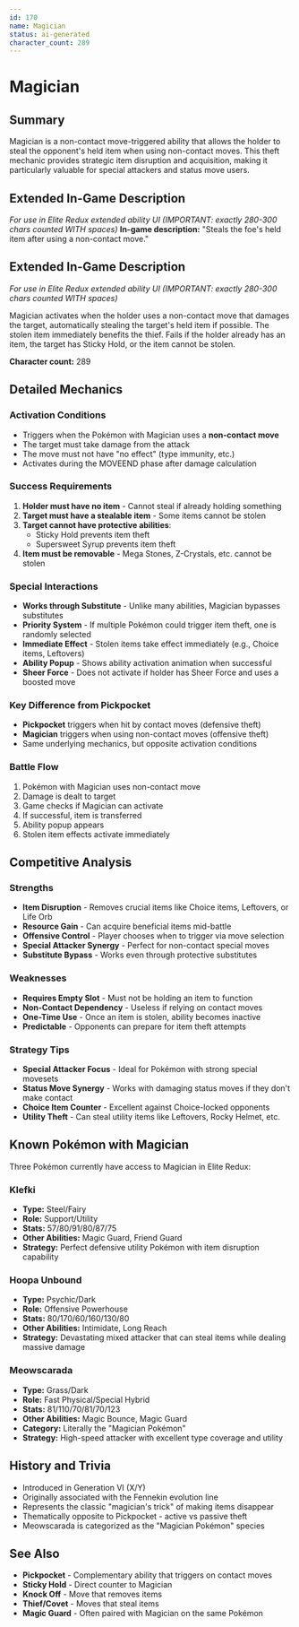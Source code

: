 ```yaml
---
id: 170
name: Magician
status: ai-generated
character_count: 289
---
```


# Magician

## Summary
Magician is a non-contact move-triggered ability that allows the holder to steal the opponent's held item when using non-contact moves. This theft mechanic provides strategic item disruption and acquisition, making it particularly valuable for special attackers and status move users.

## Extended In-Game Description
*For use in Elite Redux extended ability UI (IMPORTANT: exactly 280-300 chars counted WITH spaces)*
**In-game description:** "Steals the foe's held item after using a non-contact move."

## Extended In-Game Description
*For use in Elite Redux extended ability UI (IMPORTANT: exactly 280-300 chars counted WITH spaces)*

Magician activates when the holder uses a non-contact move that damages the target, automatically stealing the target's held item if possible. The stolen item immediately benefits the thief. Fails if the holder already has an item, the target has Sticky Hold, or the item cannot be stolen.

**Character count:** 289

## Detailed Mechanics

### Activation Conditions
- Triggers when the Pokémon with Magician uses a **non-contact move**
- The target must take damage from the attack
- The move must not have "no effect" (type immunity, etc.)
- Activates during the MOVEEND phase after damage calculation

### Success Requirements
1. **Holder must have no item** - Cannot steal if already holding something
2. **Target must have a stealable item** - Some items cannot be stolen
3. **Target cannot have protective abilities**:
   - Sticky Hold prevents item theft
   - Supersweet Syrup prevents item theft
4. **Item must be removable** - Mega Stones, Z-Crystals, etc. cannot be stolen

### Special Interactions
- **Works through Substitute** - Unlike many abilities, Magician bypasses substitutes
- **Priority System** - If multiple Pokémon could trigger item theft, one is randomly selected
- **Immediate Effect** - Stolen items take effect immediately (e.g., Choice items, Leftovers)
- **Ability Popup** - Shows ability activation animation when successful
- **Sheer Force** - Does not activate if holder has Sheer Force and uses a boosted move

### Key Difference from Pickpocket
- **Pickpocket** triggers when hit by contact moves (defensive theft)
- **Magician** triggers when using non-contact moves (offensive theft)
- Same underlying mechanics, but opposite activation conditions

### Battle Flow
1. Pokémon with Magician uses non-contact move
2. Damage is dealt to target
3. Game checks if Magician can activate
4. If successful, item is transferred
5. Ability popup appears
6. Stolen item effects activate immediately

## Competitive Analysis

### Strengths
- **Item Disruption** - Removes crucial items like Choice items, Leftovers, or Life Orb
- **Resource Gain** - Can acquire beneficial items mid-battle
- **Offensive Control** - Player chooses when to trigger via move selection
- **Special Attacker Synergy** - Perfect for non-contact special moves
- **Substitute Bypass** - Works even through protective substitutes

### Weaknesses
- **Requires Empty Slot** - Must not be holding an item to function
- **Non-Contact Dependency** - Useless if relying on contact moves
- **One-Time Use** - Once an item is stolen, ability becomes inactive
- **Predictable** - Opponents can prepare for item theft attempts

### Strategy Tips
- **Special Attacker Focus** - Ideal for Pokémon with strong special movesets
- **Status Move Synergy** - Works with damaging status moves if they don't make contact
- **Choice Item Counter** - Excellent against Choice-locked opponents
- **Utility Theft** - Can steal utility items like Leftovers, Rocky Helmet, etc.

## Known Pokémon with Magician
Three Pokémon currently have access to Magician in Elite Redux:

### Klefki
- **Type:** Steel/Fairy
- **Role:** Support/Utility
- **Stats:** 57/80/91/80/87/75
- **Other Abilities:** Magic Guard, Friend Guard
- **Strategy:** Perfect defensive utility Pokémon with item disruption capability

### Hoopa Unbound
- **Type:** Psychic/Dark  
- **Role:** Offensive Powerhouse
- **Stats:** 80/170/60/160/130/80
- **Other Abilities:** Intimidate, Long Reach
- **Strategy:** Devastating mixed attacker that can steal items while dealing massive damage

### Meowscarada
- **Type:** Grass/Dark
- **Role:** Fast Physical/Special Hybrid
- **Stats:** 81/110/70/81/70/123
- **Other Abilities:** Magic Bounce, Magic Guard
- **Category:** Literally the "Magician Pokémon"
- **Strategy:** High-speed attacker with excellent type coverage and utility

## History and Trivia
- Introduced in Generation VI (X/Y)
- Originally associated with the Fennekin evolution line
- Represents the classic "magician's trick" of making items disappear
- Thematically opposite to Pickpocket - active vs passive theft
- Meowscarada is categorized as the "Magician Pokémon" species

## See Also
- **Pickpocket** - Complementary ability that triggers on contact moves
- **Sticky Hold** - Direct counter to Magician
- **Knock Off** - Move that removes items
- **Thief/Covet** - Moves that steal items
- **Magic Guard** - Often paired with Magician on the same Pokémon